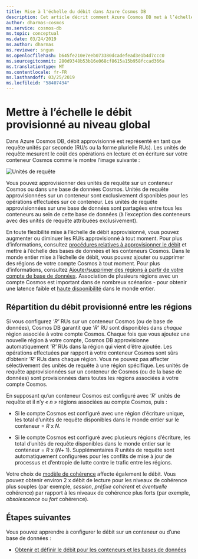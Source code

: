 ```yaml
---
title: Mise à l'échelle du débit dans Azure Cosmos DB
description: Cet article décrit comment Azure Cosmos DB met à l’échelle le débit de manière élastique
author: dharmas-cosmos
ms.service: cosmos-db
ms.topic: conceptual
ms.date: 03/24/2019
ms.author: dharmas
ms.reviewer: sngun
ms.openlocfilehash: b645fe210e7eeb073380dcadefead3e1b4d7ccc0
ms.sourcegitcommit: 280d9348b53b16e068cf8615a15b958fccad366a
ms.translationtype: MT
ms.contentlocale: fr-FR
ms.lasthandoff: 03/25/2019
ms.locfileid: "58407434"
---
```

# <a name="globally-scale-provisioned-throughput"></a>Mettre à l’échelle le débit provisionné au niveau global 

Dans Azure Cosmos DB, débit approvisionné est représenté en tant que requête unités par seconde (RU/s ou la forme plurielle RUs). Les unités de requête mesurent le coût des opérations en lecture et en écriture sur votre conteneur Cosmos comme le montre l’image suivante :

![Unités de requête](./media/scaling-throughput/request-unit-charge-of-read-and-write-operations.png)

Vous pouvez approvisionner des unités de requête sur un conteneur Cosmos ou dans une base de données Cosmos. Unités de requête approvisionnées sur un conteneur sont exclusivement disponibles pour les opérations effectuées sur ce conteneur. Les unités de requête approvisionnées sur une base de données sont partagées entre tous les conteneurs au sein de cette base de données (à l’exception des conteneurs avec des unités de requête attribuées exclusivement).

En toute flexibilité mise à l’échelle de débit approvisionné, vous pouvez augmenter ou diminuer les RU/s approvisionné à tout moment. Pour plus d’informations, consultez [procédures relatives à approvisionner le débit](set-throughput.md) et mettre à l’échelle des bases de données et les conteneurs Cosmos. Dans le monde entier mise à l’échelle de débit, vous pouvez ajouter ou supprimer des régions de votre compte Cosmos à tout moment. Pour plus d’informations, consultez [Ajouter/supprimer des régions à partir de votre compte de base de données](how-to-manage-database-account.md#addremove-regions-from-your-database-account). Association de plusieurs régions avec un compte Cosmos est important dans de nombreux scénarios - pour obtenir une latence faible et [haute disponibilité](high-availability.md) dans le monde entier.

## <a name="how-provisioned-throughput-is-distributed-across-regions"></a>Répartition du débit provisionné entre les régions

Si vous configurez *'R'* RUs sur un conteneur Cosmos (ou de base de données), Cosmos DB garantit que *'R'* RU sont disponibles dans *chaque* région associée à votre compte Cosmos. Chaque fois que vous ajoutez une nouvelle région à votre compte, Cosmos DB approvisionne automatiquement *'R'* RUs dans la région qui vient d’être ajoutée. Les opérations effectuées par rapport à votre conteneur Cosmos sont sûrs d’obtenir *'R'* RUs dans chaque région. Vous ne pouvez pas affecter sélectivement des unités de requête à une région spécifique. Les unités de requête approvisionnées sur un conteneur de Cosmos (ou de la base de données) sont provisionnées dans toutes les régions associées à votre compte Cosmos.

En supposant qu’un conteneur Cosmos est configuré avec *'R'* unités de requête et il n’y *« n »* régions associées au compte Cosmos, puis :

- Si le compte Cosmos est configuré avec une région d’écriture unique, les total d’unités de requête disponibles dans le monde entier sur le conteneur = *R* x *N*.

- Si le compte Cosmos est configuré avec plusieurs régions d’écriture, les total d’unités de requête disponibles dans le monde entier sur le conteneur = *R* x (*N*+ 1). Supplémentaires *R* unités de requête sont automatiquement configurées pour les conflits de mise à jour de processus et d’entropie de lutte contre le trafic entre les régions.

Votre choix de [modèle de cohérence](consistency-levels.md) affecte également le débit. Vous pouvez obtenir environ 2 x débit de lecture pour les niveaux de cohérence plus souples (par exemple, *session*, *préfixe cohérent* et *éventuelle* cohérence) par rapport à les niveaux de cohérence plus forts (par exemple, *obsolescence* ou *fort* cohérence).

## <a name="next-steps"></a>Étapes suivantes

Vous pouvez apprendre à configurer le débit sur un conteneur ou d’une base de données :

* [Obtenir et définir le débit pour les conteneurs et les bases de données](set-throughput.md) 


